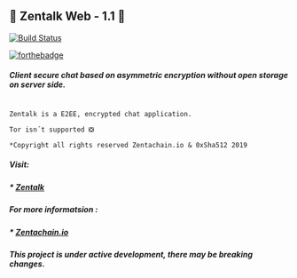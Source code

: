 ## :statue_of_liberty: Zentalk Web - 1.1 :statue_of_liberty:

[![Build Status](https://travis-ci.org/dwyl/esta.svg?branch=master)](www.zentalk.chat)

[![forthebadge](https://forthebadge.com/images/badges/built-with-love.svg)](https://zentachain.io)

##### Client secure chat based on asymmetric encryption without open storage on server side.

````

Zentalk is a E2EE, encrypted chat application.

Tor isn´t supported ❎ 

*Copyright all rights reserved Zentachain.io & 0xSha512 2019
````

##### Visit:
##### * [Zentalk](www.zentalk.chat)

##### For more informatsion : 
##### * [Zentachain.io](www.Zentachain.io) 
##### This project is under active development, there may be breaking changes.
